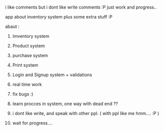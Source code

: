 i like comments but i dont like write comments
:P just work and progress..  

app about inventory system plus some extra stuff :P


abaut :

1. Imventory system
2. Product system

3. purchase system
4. Print system

5. Login and Signup system + validations
6. real time work

7. fix bugs :)
8. learn procces in system, one way with dead end ??

9. i dont like write, and speak with other ppl. ( with ppl like me hmm.... :P )

10. wait for progress....
